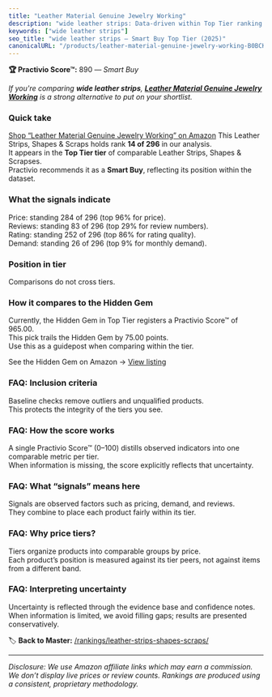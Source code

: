 ```yaml
---
title: "Leather Material Genuine Jewelry Working"
description: "wide leather strips: Data-driven within Top Tier ranking using the Practivio Score™. Positioned by quality, value, demand, findability, momentum."
keywords: ["wide leather strips"]
seo_title: "wide leather strips — Smart Buy Top Tier (2025)"
canonicalURL: "/products/leather-material-genuine-jewelry-working-B0BCKJRRQK/"
---
```


**🏆 Practivio Score™:** 890 — _Smart Buy_


*If you're comparing **wide leather strips**, **[Leather Material Genuine Jewelry Working](https://www.amazon.com/dp/B0BCKJRRQK?tag=practivio-20)** is a strong alternative to put on your shortlist.*
### Quick take
[Shop “Leather Material Genuine Jewelry Working” on Amazon](https://www.amazon.com/dp/B0BCKJRRQK?tag=practivio-20)
This Leather Strips, Shapes & Scraps holds rank **14 of 296** in our analysis.  
It appears in the **Top Tier tier** of comparable Leather Strips, Shapes & Scrapses.  
Practivio recommends it as a **Smart Buy**, reflecting its position within the dataset.

### What the signals indicate
Price: standing 284 of 296 (top 96% for price).  
Reviews: standing 83 of 296 (top 29% for review numbers).  
Rating: standing 252 of 296 (top 86% for rating quality).  
Demand: standing 26 of 296 (top 9% for monthly demand).

### Position in tier
Comparisons do not cross tiers.

### How it compares to the Hidden Gem
Currently, the Hidden Gem in Top Tier registers a Practivio Score™ of 965.00.  
This pick trails the Hidden Gem by 75.00 points.  
Use this as a guidepost when comparing within the tier.  

See the Hidden Gem on Amazon → [View listing](https://www.amazon.com/dp/B07TDJCKHF?tag=practivio-20)

### FAQ: Inclusion criteria
Baseline checks remove outliers and unqualified products.  
This protects the integrity of the tiers you see.

### FAQ: How the score works
A single Practivio Score™ (0–100) distills observed indicators into one comparable metric per tier.  
When information is missing, the score explicitly reflects that uncertainty.

### FAQ: What “signals” means here
Signals are observed factors such as pricing, demand, and reviews.  
They combine to place each product fairly within its tier.

### FAQ: Why price tiers?
Tiers organize products into comparable groups by price.  
Each product’s position is measured against its tier peers, not against items from a different band.

### FAQ: Interpreting uncertainty
Uncertainty is reflected through the evidence base and confidence notes.  
When information is limited, we avoid filling gaps; results are presented conservatively.


🏷️ **Back to Master:** [/rankings/leather-strips-shapes-scraps/](/rankings/leather-strips-shapes-scraps/)

---
_Disclosure: We use Amazon affiliate links which may earn a commission. We don’t display live prices or review counts. Rankings are produced using a consistent, proprietary methodology._
